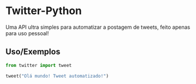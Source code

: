 
# Twitter-Python

Uma API ultra simples para automatizar a postagem de tweets, feito apenas para uso pessoal!




## Uso/Exemplos

```python
from twitter import tweet

tweet("Olá mundo! Tweet automatizado!")
```


